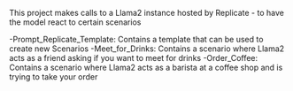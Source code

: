 This project makes calls to a Llama2 instance hosted by Replicate - to have the model react to certain scenarios 


-Prompt_Replicate_Template: Contains a template that can be used to create new Scenarios
-Meet_for_Drinks: Contains a scenario where Llama2 acts as a friend asking if you want to meet for drinks
-Order_Coffee: Contains a scenario where Llama2 acts as a barista at a coffee shop and is trying to take your order
